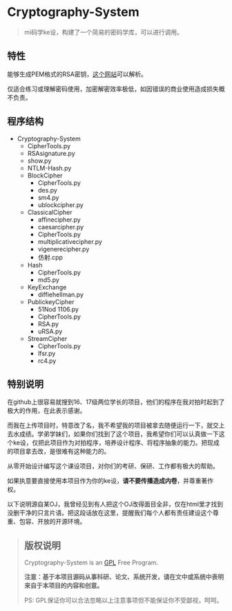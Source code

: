 # Cryptography-System

> mi码学ke设，构建了一个简易的密码学库，可以进行调用。

## 特性

能够生成PEM格式的RSA密钥，[这个网站](http://ctf.ssleye.com/)可以解析。

仅适合练习或理解密码使用，加密解密效率极低，如因错误的商业使用造成损失概不负责。

## 程序结构

- Cryptography-System
  - CipherTools.py
  - RSAsignature.py
  - show.py
  - NTLM-Hash.py
  - BlockCipher
    - CipherTools.py
    - des.py
    - sm4.py
    - ublockcipher.py
  - ClassicalCipher
    - affinecipher.py
    - caesarcipher.py
    - CipherTools.py
    - multiplicativecipher.py
    - vigenerecipher.py
    - 仿射.cpp
  - Hash
    - CipherTools.py
    - md5.py
  - KeyExchange
    - diffiehellman.py
  - PublickeyCipher
    - 51Nod 1106.py
    - CipherTools.py
    - RSA.py
    - uRSA.py
  - StreamCipher
    - CipherTools.py
    - lfsr.py
    - rc4.py



## 特别说明

在github上很容易就搜到16、17级两位学长的项目，他们的程序在我对拍时起到了极大的作用，在此表示感谢。

而我在上传项目时，特意改了名，我不希望我的项目被拿去随便运行一下，就交上去水成绩。学弟学妹们，如果你们找到了这个项目，我希望你们可以认真做一下这个ke设，仅把此项目作为对拍程序，培养设计程序、将程序抽象的能力。把现成的项目拿去改，是很难有这种能力的。

从零开始设计编写这个课设项目，对你们的考研、保研、工作都有极大的帮助。

如果执意要直接使用本项目作为你的ke设，**请不要传播造成内卷**，并尊重著作权。

以下说明源自某OJ，我曾经见到有人把这个OJ改得面目全非，仅在html里才找到没删干净的只言片语。把这段话放在这里，提醒我们每个人都有责任建设这个尊重、包容、开放的开源环境。

> ## 版权说明
> Cryptography-System is an [GPL](https://github.com/CCWUCMCTS/Cryptography-System/blob/main/LICENSE) Free Program.
> 
> **注意：基于本项目源码从事科研、论文、系统开发，请在文中或系统中表明来自于本项目的内容和创意。**
> 
> PS: GPL保证你可以合法忽略以上注意事项但不能保证你不受鄙视，呵呵。
